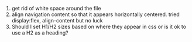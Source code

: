 1. get rid of white space around the file
2. align navigation content so that it appears horizontally centered.
    tried display:flex, align-content but no luck
3. Should I set H1/H2 sizes based on where they appear in css or is it ok to use a H2 as a heading?